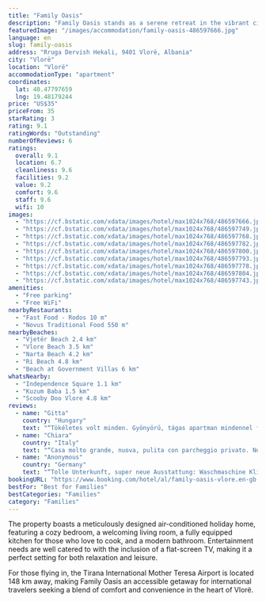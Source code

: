 ```yaml
---
title: "Family Oasis"
description: "Family Oasis stands as a serene retreat in the vibrant city of Vlorë, just a stone's throw away from the historic Independence Square."
featuredImage: "/images/accommodation/family-oasis-486597666.jpg"
language: en
slug: family-oasis
address: "Rruga Dervish Hekali, 9401 Vlorë, Albania"
city: "Vlorë"
location: "Vlorë"
accommodationType: "apartment"
coordinates:
  lat: 40.47797659
  lng: 19.48179244
price: "US$35"
priceFrom: 35
starRating: 3
rating: 9.1
ratingWords: "Outstanding"
numberOfReviews: 6
ratings:
  overall: 9.1
  location: 6.7
  cleanliness: 9.6
  facilities: 9.2
  value: 9.2
  comfort: 9.6
  staff: 9.6
  wifi: 10
images:
  - "https://cf.bstatic.com/xdata/images/hotel/max1024x768/486597666.jpg?k=aa1fe2cb0ff7cba8a94c2539a14013eaaefaaa6b79d6061dc93458daf26c32e2&o=&hp=1"
  - "https://cf.bstatic.com/xdata/images/hotel/max1024x768/486597749.jpg?k=b8ea9e99e34bfa6c8cd0f63893fe8c838f0fba361deda2ba53b3a9647ea025bc&o=&hp=1"
  - "https://cf.bstatic.com/xdata/images/hotel/max1024x768/486597768.jpg?k=f0f93be494834ae75930be9d3e07343e5bf03c13512e8c443bf3d96866e92f04&o=&hp=1"
  - "https://cf.bstatic.com/xdata/images/hotel/max1024x768/486597782.jpg?k=5a9258d0b1fe0fcb616f77d1a25da055de711e812a6a67c8d45518cd266d59d7&o=&hp=1"
  - "https://cf.bstatic.com/xdata/images/hotel/max1024x768/486597800.jpg?k=f8bed611156e62b9135de2c282e588a41d69664fd855b0ea27e5d1054ca7ef4e&o=&hp=1"
  - "https://cf.bstatic.com/xdata/images/hotel/max1024x768/486597793.jpg?k=19d5c82cb10ba996a977a9e6b57c2484c8cbfefcc0370c36f71584e53a288c9b&o=&hp=1"
  - "https://cf.bstatic.com/xdata/images/hotel/max1024x768/486597778.jpg?k=84458362b83c2364bde5f56f96a0d4784634d6c37cee855217665265c6924c13&o=&hp=1"
  - "https://cf.bstatic.com/xdata/images/hotel/max1024x768/486597804.jpg?k=61a4a26ed9d3fbae4f1226ab6f2581d77a70bbdae3e618917607601b99fc5259&o=&hp=1"
  - "https://cf.bstatic.com/xdata/images/hotel/max1024x768/486597743.jpg?k=4c6512e5d55327f9aa3e15ec10fc755272283e331ed5630f626000dba926fd78&o=&hp=1"
amenities:
  - "Free parking"
  - "Free WiFi"
nearbyRestaurants:
  - "Fast Food - Rodos 10 m"
  - "Novus Traditional Food 550 m"
nearbyBeaches:
  - "Vjetër Beach 2.4 km"
  - "Vlore Beach 3.5 km"
  - "Narta Beach 4.2 km"
  - "Ri Beach 4.8 km"
  - "Beach at Government Villas 6 km"
whatsNearby:
  - "Independence Square 1.1 km"
  - "Kuzum Baba 1.5 km"
  - "Scooby Doo Vlore 4.8 km"
reviews:
  - name: "Gitta"
    country: "Hungary"
    text: "“Tökéletes volt minden. Gyönyörű, tágas apartman mindennel felszerelve, ami kell.”"
  - name: "Chiara"
    country: "Italy"
    text: "“Casa molto grande, nuova, pulita con parcheggio privato. Non facile da trovare alla prima e centro non raggiungibile a piedi ma davvero competitiva per qualità prezzo e proprietari gentilissimi”"
  - name: "Anonymous"
    country: "Germany"
    text: "“Tolle Unterkunft, super neue Ausstattung: Waschmaschine Klima Smart Tv (Netflix) großer Kühlschrank. Sehr sehr nette Gastgeber, bei Fragen waren sie sofort für uns da.”"
bookingURL: "https://www.booking.com/hotel/al/family-oasis-vlore.en-gb.html?aid=8035640"
bestFor: "Best for Families"
bestCategories: "Families"
category: "Families"
---
```


The property boasts a meticulously designed air-conditioned holiday home, featuring a cozy bedroom, a welcoming living room, a fully equipped kitchen for those who love to cook, and a modern bathroom. Entertainment needs are well catered to with the inclusion of a flat-screen TV, making it a perfect setting for both relaxation and leisure.

For those flying in, the Tirana International Mother Teresa Airport is located 148 km away, making Family Oasis an accessible getaway for international travelers seeking a blend of comfort and convenience in the heart of Vlorë.